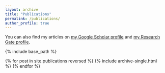 ```yaml
---
layout: archive
title: "Publications"
permalink: /publications/
author_profile: true
---
```


You can also find my articles on <a href="https://scholar.google.com/citations?user=U7HARQEAAAAJ&hl=en">my Google Scholar profile</a> and <a href="https://www.researchgate.net/profile/Ei_Pa_Pa_Pe-Than">my Research Gate profile</a>.

{% include base_path %}

{% for post in site.publications reversed %}
  {% include archive-single.html %}
{% endfor %}
